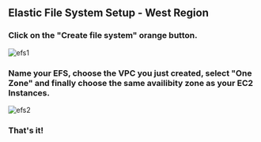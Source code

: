 ## Elastic File System Setup - West Region

### Click on the "Create file system" orange button.
![efs1](https://user-images.githubusercontent.com/58471643/153786022-6ede8b26-ab07-4f97-872d-96178b54244f.png)

### Name your EFS, choose the VPC you just created, select "One Zone" and finally choose the same availibity zone as your EC2 Instances.
![efs2](https://user-images.githubusercontent.com/58471643/153786028-3b6342bf-a836-458a-9677-4ccadb305588.png)

### That's it!
